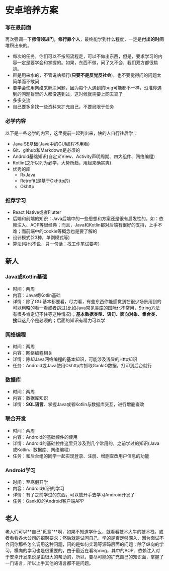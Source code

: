 # 安卓培养方案 
### 写在最前面  

再次强调一下**师傅领进门，修行靠个人**，最终能学到什么程度，一定是**付出的时间**堆积出来的。  

* 每次的任务，你们可以不按照流程走，可以不做出东西，但是，要求学习的内容一定是要学会和掌握的。如果，东西不做，问了又不会，我们双方都很尴尬。
* 群是用来水的，不管说啥都行(**只要不是反党反社会**)，也不要觉得问的问题太简单而不敢问
* 要学会使用网络来解决问题，因为每个人遇到的bug可能都不一样，没准你遇到的问题群里的人都没遇到过，这时候就需要上网去查了
* 多多交流  
* 自己要多多找一些资料来扩充自己，不要局限于任务  

### 必学内容  
以下是一些必学的内容，这里提前一起列出来，快的人自行往后学：  

* Java SE基础(Java中的GUI编程不用看)  
* Git、github和Markdown是必须的  
* Android基础知识(自定义View、Activity声明周期、四大组件、网络编程)
* Kotlin(之所以列为必学，大势所趋，用起来确实爽)  
* 优秀的库  
	* RxJava
	* Retrofit(是基于Okhttp的)
	* Okhttp

### 推荐学习  

* React Native或者Flutter
* 后端和前端的知识：Java后端中的一些思想和方案还是很有启发性的，如：依赖注入、AOP等很经典；而且，Java和Kotlin都对后端有很好的支持，上手不难；而前端中的cookie等概念也是要了解的  
* 设计模式(23种，单例模式等)
* 算法(啥也不说，只一句话：找工作笔试要考)

## 新人
### Java或Kotlin基础  

* 时间：两周  
* 内容：Java或Kotlin基础
* 详情：除了GUI基本都要看，尽力看，有些东西你能感觉到在很少场景用到的可以粗略的看一看或者跳过(比如Java常见类库的国际化不常用，String方法有很多肯定记不住等这种情况)；**基本数据类型、语句、面向对象、集合类、接口**这几个是必须的；后面的知识有精力可以学   

### 网络编程  

* 时间：两周  
* 内容：网络编程相关  
* 详情：除却Java网络编程的基本知识，可能涉及浅显的Http知识  
* 任务：Android或Java使用Okhttp库抓取GankIO数据，打印到后台就行  

### 数据库  

* 时间：两周  
* 内容：数据库知识  
* 详情：**SQL语言**、掌握Java或者Kotlin与数据库交互，进行增删查改  

### 联合开发  

* 时间：两周  
* 内容：Android的基础控件的使用  
* 详情：Android的基础控件这里只涉及到几个常用的，之前学过的知识(Java或Kotlin、数据库、网络编程)  
* 任务：和后台组的同学一起实现登录、注册、增删查改用户信息的功能  

### Android学习  

* 时间：至寒假开学  
* 内容：Android知识的学习  
* 详情：有了之前学过的东西，可以放开手去学习Android开发了
* 任务：GankIO的Android客户端APP  

## 老人  
老人们可以**自己"觅食"**啊，如果不知道学什么，就看看技术大牛的技术栈，或者看看各大公司的招聘要求；然后就是试问自己，学的是否足够深入，因为面试不会问你那些怎么调用这种问题，问的是如何实现等源码层面的问题；除了纵向的学习，横向的学习也是很重要的，由于最近在看Spring，其中的AOP、依赖注入对于安卓开发来说是由很大的帮助的，所以，要尽可能的扩充自己的知识面，掌握了一门语言，所以上手其他的语言都不是问题。


